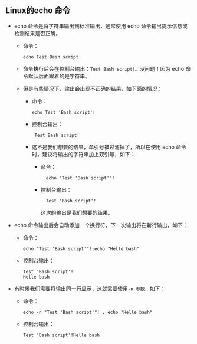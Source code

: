 ## Linux的echo 命令

* echo 命令是将字符串输出到标准输出，通常使用 echo 命令输出提示信息或检测结果是否正确。
  * 命令：
  
        echo Test Bash script!

  * 命令执行后会在控制台输出：`Test Bash script!。`没问题！因为 echo 命令默认后面跟着的是字符串。
  * 但是有些情况下，输出会出现不正确的结果，如下面的情况：
     * 命令：
     
           echo Test 'Bash script'!

    * 控制台输出：
    
           Test Bash script!

    * 这不是我们想要的结果，单引号被过滤掉了，所以在使用 echo 命令时，建议将输出的字符串加上双引号，如下：
      * 命令：
      
              echo "Test 'Bash script'"!

      * 控制台输出：
      
              Test 'Bash script'!

        这次的输出是我们想要的结果。
* echo 命令输出后会自动添加一个换行符，下一次输出将在新行输出，如下：
   * 命令：
   
         echo "Test 'Bash script'"!;echo "Helle bash" 

   * 控制台输出：
   
         Test 'Bash script'!
         Helle bash
         
* 有时候我们需要将输出同一行显示，这就需要使用`-n 参数`，如下：
   * 命令：
   
         echo -n "Test 'Bash script'"! ; echo "Helle bash"
   * 控制台输出：
   
         Test 'Bash script'!Helle bash
